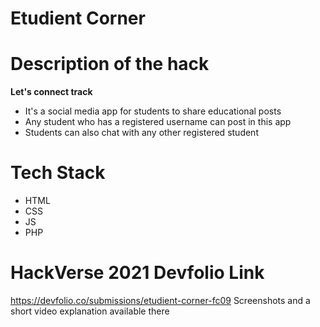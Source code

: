 # Etudient Corner

# Description of the hack
**Let's connect track**

- It's a social media app for students to share educational posts
- Any student who has a registered username can post in this app
- Students can also chat with any other registered student

# Tech Stack
- HTML
- CSS
- JS
- PHP

# HackVerse 2021 Devfolio Link
https://devfolio.co/submissions/etudient-corner-fc09
Screenshots and a short video explanation available there
